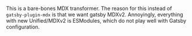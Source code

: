 This is a bare-bones MDX transformer.
The reason for this instead of `gatsby-plugin-mdx` is that we want gatsby MDXv2.
Annoyingly, everything with new Unified/MDXv2 is ESModules, which do not play well with Gatsby configuration.
